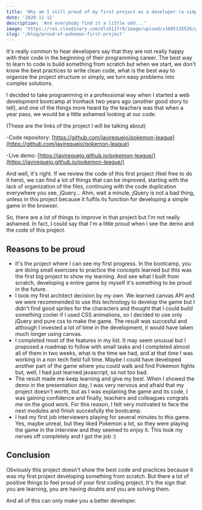 ```yaml
---
title: 'Why am I still proud of my first project as a developer (a simple Pokemon game)'
date: '2020-11-12'
description: 'And everybody find it a little odd...'
image: 'https://res.cloudinary.com/dls511fr9/image/upload/v1605135526/portfolio/blog/pokemon-post.jpg'
slug: '/blog/proud-of-pokemon-first-project'
---
```


It's really common to hear developers say that they are not really happy with their code in the beginning of their programming career. The best way to learn to code is build something from scratch but when we start, we don't know the best practices to write clean code, what is the best way to organize the project structure or simply, we turn easy problems into complex solutions.

I decided to take programming in a professional way when I started a web development bootcamp at Ironhack two years ago (another good story to tell), and one of the things more heard by the teachers was that when a year pass, we would be a little ashamed looking at our code.

(These are the links of the project I will be talking about)

-Code repository: [https://github.com/javirequejo/pokemon-league](https://github.com/javirequejo/pokemon-league)

-Live demo: [https://javirequejo.github.io/pokemon-league/](https://javirequejo.github.io/pokemon-league/)

And well, it's right. If we review the code of this first project (feel free to do it here), we can find a lot of things that can be improved, starting with the lack of organization of the files, continuing with the code duplication everywhere you see, jQuery... Ahm, wait a minute, jQuery is not a bad thing, unless in this project because it fulfils its function for developing a simple game in the browser.

So, there are a lot of things to improve in that project but I'm not really ashamed. In fact, I could say that I'm a little proud when I see the demo and the code of this project.

## Reasons to be proud

- It's the project where I can see my first progress. In the bootcamp, you are doing small exercises to practice the concepts learned but this was the first big project to show my learning. And see what I built from scratch, developing a entire game by myself it's something to be proud in the future.
- I took my first architect decision by my own. We learned canvas API and we were recommended to use this technology to develop the game but I didn't find good sprites for the characters and thought that I could build something cooler if I used CSS animations, so I decided to use only jQuery and pure css to make the game. The result was succesful and although I invested a lot of time in the development, it would have taken much longer using canvas.
- I completed most of the features in my list. It may seem unusual but I proposed a roadmap to follow with small tasks and I completed almost all of them in two weeks, what is the time we had, and at that time I was working in a non tech field full time. Maybe I could have developed another part of the game where you could walk and find Pokemon fights but, well, I had just learned javascript, so not too bad.
- The result made me keep learning and give my best. When I showed the demo in the presentation day, I was very nervous and afraid that my project doesn't worth, but as I was explaning the game and its code, I was gaining confidence and finally, teachers and colleagues congrats me on the good work. For this reason, I felt very motivated to face the next modules and finish succesfully the bootcamp.
- I had my first job interviewers playing for several minutes to this game. Yes, maybe unreal, but they liked Pokemon a lot, so they were playing the game in the interview and they seemed to enjoy it. This took my nerves off completely and I got the job :)

## Conclusion

Obviously this project doesn't show the best code and practices because it was my first project developing something from scratch. But there a lot of positive things to feel proud of your first coding project. It's the sign that you are learning, you are having doubts and you are solving them.

And all of this can only make you a better developer.
